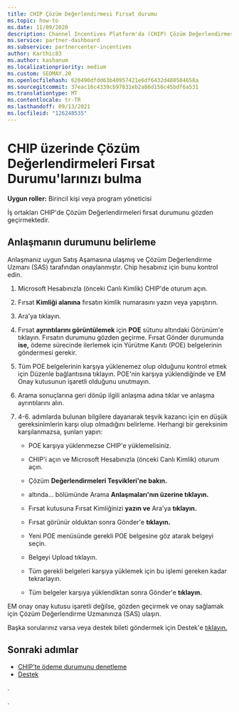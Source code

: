 ```yaml
---
title: CHIP Çözüm Değerlendirmesi Fırsat durumu
ms.topic: how-to
ms.date: 11/09/2020
description: Channel Incentives Platform'da (CHIP) Çözüm Değerlendirmesi fırsat durumunu nasıl bulasınız?
ms.service: partner-dashboard
ms.subservice: partnercenter-incentives
author: Karthic83
ms.author: kashanum
ms.localizationpriority: medium
ms.custom: SEOMAY.20
ms.openlocfilehash: 620490dfdd63b40957421e6df6432d480584658a
ms.sourcegitcommit: 37eac16c4339cb97831eb2a86d156c45bdf6a531
ms.translationtype: MT
ms.contentlocale: tr-TR
ms.lasthandoff: 09/13/2021
ms.locfileid: "126248535"
---
```

# <a name="find-your-solution-assessments-opportunity-status-on-chip"></a>CHIP üzerinde Çözüm Değerlendirmeleri Fırsat Durumu'larınızı bulma

**Uygun roller:** Birincil kişi veya program yöneticisi

İş ortakları CHIP'de Çözüm Değerlendirmeleri fırsat durumunu gözden geçirmektedir.

## <a name="determine-the-status-of-your-deal"></a>Anlaşmanın durumunu belirleme

Anlaşmanız uygun Satış Aşamasına ulaşmış ve Çözüm Değerlendirme Uzmanı (SAS) tarafından onaylanmıştır. Chip hesabınız için bunu kontrol edin.

1. Microsoft Hesabınızla (önceki Canlı Kimlik) CHIP'de oturum açın.
1. Fırsat **Kimliği alanına** fırsatın kimlik numarasını yazın veya yapıştırın.
3. Ara'ya tıklayın.

1. Fırsat **ayrıntılarını görüntülemek** için **POE** sütunu altındaki Görünüm'e tıklayın. Fırsatın durumunu gözden geçirme. Fırsat Gönder durumunda **ise,** ödeme sürecinde ilerlemek için Yürütme Kanıtı (POE) belgelerinin göndermesi gerekir.
 
1. Tüm POE belgelerinin karşıya yüklenemez olup olduğunu kontrol etmek için Düzenle bağlantısına tıklayın. POE'nin karşıya yüklendiğinde ve EM Onay kutusunun işaretli olduğunu unutmayın.
 
1. Arama sonuçlarına geri dönüp ilgili anlaşma adına tıklar ve anlaşma ayrıntılarını alın. 

1. 4-6. adımlarda bulunan bilgilere dayanarak teşvik kazancı için en düşük gereksinimlerin karşı olup olmadığını belirleme. Herhangi bir gereksinim karşılanmazsa, şunları yapın:
 
     - POE karşıya yüklenmezse CHIP'e yüklemelisiniz.
 
     - CHIP'i açın ve Microsoft Hesabınızla (önceki Canlı Kimlik) oturum açın.
 
     - Çözüm **Değerlendirmeleri Teşvikleri'ne bakın.**

     - altında...  bölümünde Arama **Anlaşmaları'nın üzerine tıklayın.**

     - Fırsat kutusuna Fırsat Kimliğinizi **yazın ve** Ara'ya **tıklayın.**

     - Fırsat görünür olduktan sonra Gönder'e **tıklayın.**
  
     - Yeni POE menüsünde gerekli POE belgesine göz atarak belgeyi seçin.

     - Belgeyi Upload tıklayın.

     - Tüm gerekli belgeleri karşıya yüklemek için bu işlemi gereken kadar tekrarlayın.

     - Tüm belgeler karşıya yüklendiktan sonra Gönder'e **tıklayın.**

EM onay onay kutusu işaretli değilse, gözden geçirmek ve onay sağlamak için Çözüm Değerlendirme Uzmanınıza (SAS) ulaşın.
 
Başka sorularınız varsa veya destek bileti göndermek için Destek'e [tıklayın.](report-problems-with-partner-center.md)

## <a name="next-steps"></a>Sonraki adımlar

- [CHIP’te ödeme durumunu denetleme](chip-payment-status.md)
- [Destek](report-problems-with-partner-center.md)

.




.





